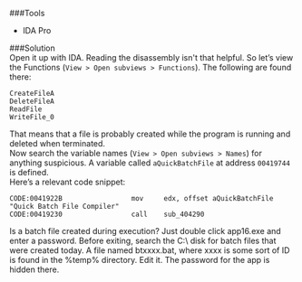 ###Tools  
* IDA Pro  

###Solution  
Open it up with IDA. Reading the disassembly isn't that helpful. So let’s view the Functions (```View > Open subviews > Functions```). The following are found there:  
```
CreateFileA
DeleteFileA
ReadFile
WriteFile_0
```
That means that a file is probably created while the program is running and deleted when terminated.  
Now search the variable names (```View > Open subviews > Names```) for anything suspicious. A variable called ```aQuickBatchFile``` at address ```00419744``` is defined.  
Here’s a relevant code snippet:  
```
CODE:0041922B                 mov     edx, offset aQuickBatchFile "Quick Batch File Compiler"
CODE:00419230                 call    sub_404290
```
Is a batch file created during execution?
Just double click app16.exe and enter a password. Before exiting, search the C:\ disk for batch files that were created today. A file named btxxxx.bat, where xxxx is some sort of ID is found in the %temp% directory. Edit it. The password for the app is hidden there.
